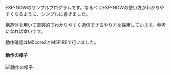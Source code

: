 ESP-NOWのサンプルプログラムです。なるべくESP-NOWの使い方がわかりやすくなるように、シンプルに書きました。

構造体を用いて直感的でわかりやすく通信できるやり方を採用しています。参考になれば幸いです。

動作確認はM5core2とM5FIREで行いました。

#### 動作の様子
![動作の様子](images/demo.gif)

<!-- 
# ※説明文は現在工事中※

# ESP-NOW 簡単な例 / ESP-NOW Simple Example
### An explanation in English is provided after the Japanese explanation.(英語の説明文は日本語説明文の後に書かれています。)

## ESP-NOWとは？
ESP-NOWとは、ESPマイコンなら使用可能な、低遅延無線通信の規格です。wifiやbluetoothと比べると、以下のような特徴があります。

今回は、誰でも使い方が理解できるよう、なるべくシンプルな例を用意しました。
直感的なイメージ図
（ESP-NOWを使うことによって、ESPマイコン間で共有できます。送信側・受信側で同じ構造体を使い、その構造体変数を送受信することで、同じ変数名でデータをやり取りすることができます。）

#### 動作の様子 (Click M5Atom to Update M5Core2 Value)
![動作の様子](images/demo.gif)

### 処理の流れ　概要図 -->

<!-- 
## 日本語

### 概要
ESP-NOWを使う初心者向けの簡単な例です。複雑な機能は省いて、まずは基本的な通信を動かすことに焦点を当てています。

### 特徴
#### デバイスの役割
- 送信側: m5AtomS3Lite
- 受信側: m5core2

#### ESP-NOWの主要設定
ESP-NOWを使用するには、以下の設定が必要です：
1. 使用するWiFiチャンネルの設定
2. 送信側で、送信先（受信側）のMACアドレスを追加

このサンプルでは、上記の基本的な設定方法と、ESP-NOWを使用したシンプルな通信の実装方法を示しています。

### 使用手順
1. それぞれのプログラムをm5AtomS3Lite（送信側）とm5core2（受信側）に書き込みます。
2. 両方のデバイスを実行します。
3. m5Atomのボタンを押します。
4. m5Atomのボタンを押すたびに、ボタンを押した回数がESP-NOWによって通信され、m5core2に表示されます。

この簡単なデモンストレーションは、2つのデバイス間のESP-NOW通信の基本的な機能を示しています。



## English

### Overview
A beginner-friendly example of using ESP-NOW. This project focuses on getting basic communication working without complex features.

### Features
#### Device Roles
- Transmitter: m5AtomS3Lite
- Receiver: m5core2

#### Key ESP-NOW Settings
To use ESP-NOW, the following settings are necessary:
1. Configure the WiFi channel to be used
2. Add the MAC address of the intended receiver on the transmitter side

This sample demonstrates how to implement these basic settings and achieve simple communication using ESP-NOW.

### Usage Instructions
1. Flash the respective programs to the m5AtomS3Lite (transmitter) and m5core2 (receiver).
2. Run both devices.
3. Press the button on the m5Atom.
4. Each time you press the button on the m5Atom, the number of button presses will be communicated via ESP-NOW and displayed on the m5core2.

This simple demonstration showcases the basic functionality of ESP-NOW communication between two devices. -->
